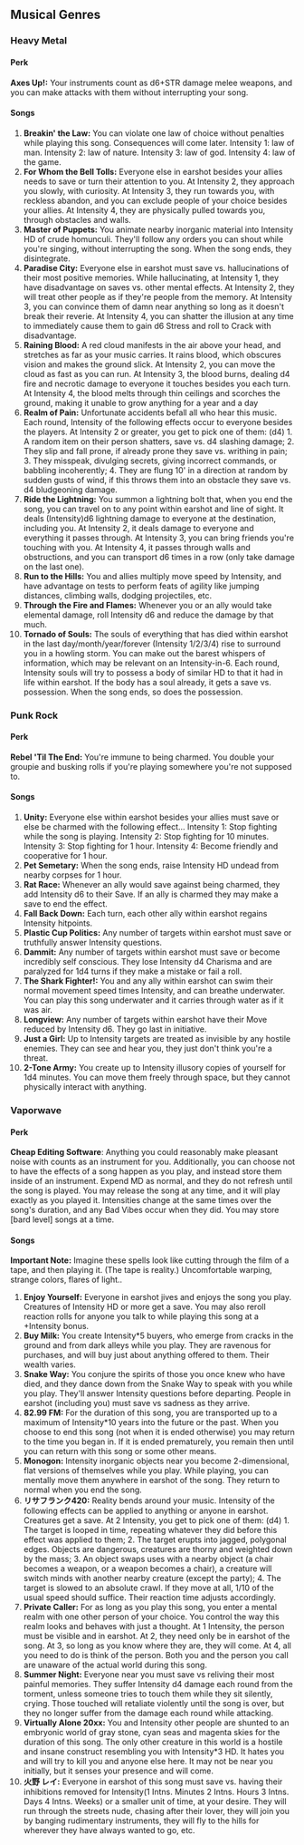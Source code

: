 ## Musical Genres

### Heavy Metal

#### Perk

**Axes Up!:** Your instruments count as d6+STR damage melee weapons, and you can
make attacks with them without interrupting your song.

#### Songs

1. **Breakin' the Law:** You can violate one law of choice without penalties
   while playing this song. Consequences will come later. Intensity 1: law of
   man. Intensity 2: law of nature. Intensity 3: law of god. Intensity 4: law of
   the game.
2. **For Whom the Bell Tolls:** Everyone else in earshot besides your allies
   needs to save or turn their attention to you. At Intensity 2, they approach
   you slowly, with curiosity. At Intensity 3, they run towards you, with
   reckless abandon, and you can exclude people of your choice besides your
   allies. At Intensity 4, they are physically pulled towards you, through
   obstacles and walls.
3. **Master of Puppets:** You animate nearby inorganic material into Intensity
   HD of crude homunculi. They'll follow any orders you can shout while you're
   singing, without interrupting the song. When the song ends, they
   disintegrate.
4. **Paradise City:** Everyone else in earshot must save vs. hallucinations of
   their most positive memories. While hallucinating, at Intensity 1, they have
   disadvantage on saves vs. other mental effects. At Intensity 2, they will
   treat other people as if they're people from the memory. At Intensity 3, you
   can convince them of damn near anything so long as it doesn't break their
   reverie. At Intensity 4, you can shatter the illusion at any time to
   immediately cause them to gain d6 Stress and roll to Crack with disadvantage.
5. **Raining Blood:** A red cloud manifests in the air above your head, and
   stretches as far as your music carries. It rains blood, which obscures vision
   and makes the ground slick. At Intensity 2, you can move the cloud as fast as
   you can run. At Intensity 3, the blood burns, dealing d4 fire and necrotic
   damage to everyone it touches besides you each turn. At Intensity 4, the
   blood melts through thin ceilings and scorches the ground, making it unable
   to grow anything for a year and a day
6. **Realm of Pain:** Unfortunate accidents befall all who hear this music. Each
   round, Intensity of the following effects occur to everyone besides the
   players. At Intensity 2 or greater, you get to pick one of them: (d4) 1. A
   random item on their person shatters, save vs. d4 slashing damage; 2. They
   slip and fall prone, if already prone they save vs. writhing in pain; 3. They
   misspeak, divulging secrets, giving incorrect commands, or babbling
   incoherently; 4. They are flung 10' in a direction at random by sudden gusts
   of wind, if this throws them into an obstacle they save vs. d4 bludgeoning
   damage.
7. **Ride the Lightning:** You summon a lightning bolt that, when you end the
   song, you can travel on to any point within earshot and line of sight. It
   deals (Intensity)d6 lightning damage to everyone at the destination,
   including you. At Intensity 2, it deals damage to everyone and everything it
   passes through. At Intensity 3, you can bring friends you're touching with
   you. At Intensity 4, it passes through walls and obstructions, and you can
   transport d6 times in a row (only take damage on the last one).
8. **Run to the Hills:** You and allies multiply move speed by Intensity, and
   have advantage on tests to perform feats of agility like jumping distances,
   climbing walls, dodging projectiles, etc.
9. **Through the Fire and Flames:** Whenever you or an ally would take elemental
   damage, roll Intensity d6 and reduce the damage by that much.
10. **Tornado of Souls:** The souls of everything that has died within earshot
   in the last day/month/year/forever (Intensity 1/2/3/4) rise to surround you
   in a howling storm. You can make out the barest whispers of information,
   which may be relevant on an Intensity-in-6. Each round, Intensity souls will
   try to possess a body of similar HD to that it had in life within earshot. If
   the body has a soul already, it gets a save vs. possession. When the song
   ends, so does the possession.

### Punk Rock

#### Perk

**Rebel 'Til The End:** You're immune to being charmed. You double your groupie and
busking rolls if you're playing somewhere you're not supposed to.

#### Songs

1. **Unity:** Everyone else within earshot besides your allies must save or else
   be charmed with the following effect... Intensity 1: Stop fighting while the
   song is playing. Intensity 2: Stop fighting for 10 minutes. Intensity 3: Stop
   fighting for 1 hour. Intensity 4: Become friendly and cooperative for 1 hour.
2. **Pet Semetary:** When the song ends, raise Intensity HD undead from nearby
   corpses for 1 hour.
3. **Rat Race:** Whenever an ally would save against being charmed, they add
   Intensity d6 to their Save. If an ally is charmed they may make a save to end
   the effect.
4. **Fall Back Down:** Each turn, each other ally within earshot regains
   Intensity hitpoints.
5. **Plastic Cup Politics:** Any number of targets within earshot must save or
   truthfully answer Intensity questions.
6. **Dammit:** Any number of targets within earshot must save or become
   incredibly self conscious. They lose Intensity d4 Charisma and are paralyzed
   for 1d4 turns if they make a mistake or fail a roll.
7. **The Shark Fighter!:** You and any ally within earshot can swim their normal
   movement speed times Intensity, and can breathe underwater. You can play this
   song underwater and it carries through water as if it was air.
8. **Longview:** Any number of targets within earshot have their Move reduced by
   Intensity d6. They go last in initiative.
9. **Just a Girl:** Up to Intensity targets are treated as invisible by any
   hostile enemies. They can see and hear you, they just don't think you're a
   threat.
10. **2-Tone Army:** You create up to Intensity illusory copies of yourself for
	1d4 minutes. You can move them freely through space, but they cannot
	physically interact with anything.

### Vaporwave

#### Perk

**Cheap Editing Software**: Anything you could reasonably make pleasant noise
with counts as an instrument for you. Additionally, you can choose not to have
the effects of a song happen as you play, and instead store them inside of an
instrument. Expend MD as normal, and they do not refresh until the song is
played. You may release the song at any time, and it will play exactly as you
played it. Intensities change at the same times over the song's duration, and
any Bad Vibes occur when they did. You may store [bard level] songs at a time.

#### Songs

**Important Note:** Imagine these spells look like cutting through the film of a
tape, and then playing it. (The tape is reality.) Uncomfortable warping, strange
colors, flares of light..

1. **Enjoy Yourself:** Everyone in earshot jives and enjoys the song you
   play. Creatures of Intensity HD or more get a save. You may also reroll
   reaction rolls for anyone you talk to while playing this song at a +Intensity
   bonus.
2. **Buy Milk:** You create Intensity*5 buyers, who emerge from cracks in the ground
   and from dark alleys while you play. They are ravenous for purchases, and
   will buy just about anything offered to them. Their wealth varies.
3. **Snake Way:** You conjure the spirits of those you once knew who have died, and
   they dance down from the Snake Way to speak with you while you play. They'll
   answer Intensity questions before departing. People in earshot (including
   you) must save vs sadness as they arrive.
4. **82.99 FM:** For the duration of this song, you are transported up to a maximum
   of Intensity*10 years into the future or the past. When you choose to end
   this song (not when it is ended otherwise) you may return to the time you
   began in. If it is ended prematurely, you remain then until you can return
   with this song or some other means.
5. **Monogon:** Intensity inorganic objects near you become 2-dimensional, flat
   versions of themselves while you play. While playing, you can mentally move
   them anywhere in earshot of the song. They return to normal when you end the
   song.
6. **リサフランク420:** Reality bends around your music. Intensity of the following
   effects can be applied to anything or anyone in earshot. Creatures get a
   save. At 2 Intensity, you get to pick one of them: (d4) 1. The target is
   looped in time, repeating whatever they did before this effect was applied to
   them; 2. The target erupts into jagged, polygonal edges. Objects are
   dangerous, creatures are thorny and weighted down by the mass; 3. An object
   swaps uses with a nearby object (a chair becomes a weapon, or a weapon
   becomes a chair), a creature will switch minds with another nearby creature
   (except the party); 4. The target is slowed to an absolute crawl. If they
   move at all, 1/10 of the usual speed should suffice. Their reaction time
   adjusts accordingly.
7. **Private Caller:** For as long as you play this song, you enter a mental
   realm with one other person of your choice. You control the way this realm
   looks and behaves with just a thought. At 1 Intensity, the person must be
   visible and in earshot. At 2, they need only be in earshot of the song. At 3,
   so long as you know where they are, they will come. At 4, all you need to do
   is think of the person. Both you and the person you call are unaware of the
   actual world during this song.
8. **Summer Night:** Everyone near you must save vs reliving their most painful
   memories. They suffer Intensity d4 damage each round from the torment, unless
   someone tries to touch them while they sit silently, crying. Those touched
   will retaliate violently until the song is over, but they no longer suffer
   from the damage each round while attacking.
9. **Virtually Alone 20xx:** You and Intensity other people are shunted to an
   embryonic world of gray stone, cyan seas and magenta skies for the duration
   of this song. The only other creature in this world is a hostile and insane
   construct resembling you with Intensity*3 HD. It hates you and will try to
   kill you and anyone else here. It may not be near you initially, but it
   senses your presence and will come.
10. **火野 レイ:** Everyone in earshot of this song must save vs. having their
	inhibitions removed for Intensity(1 Intns. Minutes 2 Intns. Hours 3
	Intns. Days 4 Intns. Weeks) or a smaller unit of time, at your desire. They
	will run through the streets nude, chasing after their lover, they will join
	you by banging rudimentary instruments, they will fly to the hills for
	wherever they have always wanted to go, etc.
